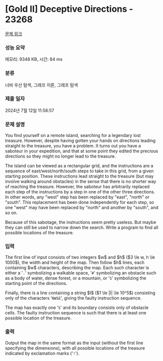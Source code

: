 # [Gold II] Deceptive Directions - 23268 

[문제 링크](https://www.acmicpc.net/problem/23268) 

### 성능 요약

메모리: 9348 KB, 시간: 84 ms

### 분류

너비 우선 탐색, 그래프 이론, 그래프 탐색

### 제출 일자

2024년 7월 12일 11:58:57

### 문제 설명

<p>You find yourself on a remote island, searching for a legendary lost treasure.  However, despite having gotten your hands on directions leading straight to the treasure, you have a problem.  It turns out you have a saboteur in your expedition, and that at some point they edited the precious directions so they might no longer lead to the treasure.</p>

<p>The island can be viewed as a rectangular grid, and the instructions are a sequence of east/west/north/south steps to take in this grid, from a given starting position.  These instructions lead straight to the treasure (but may involve walking around obstacles) in the sense that there is no shorter way of reaching the treasure.  However, the saboteur has arbitrarily replaced each step of the instructions by a step in one of the other three directions.  In other words, any "west" step has been replaced by "east", "north" or "south".  This replacement has been done independently for each step, so one "west" may have been replaced by "north" and another by "south", and so on.</p>

<p>Because of this sabotage, the instructions seem pretty useless.  But maybe they can still be used to narrow down the search.  Write a program to find all possible locations of the treasure.</p>

### 입력 

 <p>The first line of input consists of two integers $w$ and $h$ ($3 \le w, h \le 1000$), the width and height of the map.  Then follow $h$ lines, each containing $w$ characters, describing the map.  Each such character is either a '<code>.</code>' symbolizing a walkable space, '<code>#</code>' symbolizing an obstacle such as a body of water, dense forest, or a mountain, or '<code>S</code>' symbolizing the starting point of the directions.</p>

<p>Finally, there is a line containing a string $I$ ($1 \le |I| \le 10^5$) consisting only of the characters '<code>NWSE</code>', giving the faulty instruction sequence.</p>

<p>The map has exactly one '<code>S</code>' and its boundary consists only of obstacle cells.  The faulty instruction sequence is such that there is at least one possible location of the treasure.</p>

### 출력 

 <p>Output the map in the same format as the input (without the first line specifying the dimensions), with all possible locations of the treasure indicated by exclamation marks ('<code>!</code>').</p>

